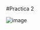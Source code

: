 # P r a c t i c a   2 

![image](https://github.com/user-attachments/assets/223cf339-8e3c-4668-aa86-757d9c6c1c97)
